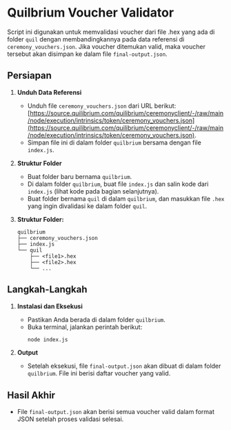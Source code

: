 # Quilbrium Voucher Validator

Script ini digunakan untuk memvalidasi voucher dari file .hex yang ada di folder `quil` dengan membandingkannya pada data referensi di `ceremony_vouchers.json`. Jika voucher ditemukan valid, maka voucher tersebut akan disimpan ke dalam file `final-output.json`.

## Persiapan

1. **Unduh Data Referensi**
   - Unduh file `ceremony_vouchers.json` dari URL berikut:
     [https://source.quilibrium.com/quilibrium/ceremonyclient/-/raw/main/node/execution/intrinsics/token/ceremony_vouchers.json](https://source.quilibrium.com/quilibrium/ceremonyclient/-/raw/main/node/execution/intrinsics/token/ceremony_vouchers.json).
   - Simpan file ini di dalam folder `quilbrium` bersama dengan file `index.js`.

2. **Struktur Folder**
   - Buat folder baru bernama `quilbrium`.
   - Di dalam folder `quilbrium`, buat file `index.js` dan salin kode dari `index.js` (lihat kode pada bagian selanjutnya).
   - Buat folder bernama `quil` di dalam `quilbrium`, dan masukkan file `.hex` yang ingin divalidasi ke dalam folder `quil`.

3. **Struktur Folder:**
   ```
   quilbrium
   ├── ceremony_vouchers.json
   ├── index.js
   └── quil
       ├── <file1>.hex
       ├── <file2>.hex
       └── ...
   ```

## Langkah-Langkah

1. **Instalasi dan Eksekusi**
   - Pastikan Anda berada di dalam folder `quilbrium`.
   - Buka terminal, jalankan perintah berikut:
     ```bash
     node index.js
     ```

2. **Output**
   - Setelah eksekusi, file `final-output.json` akan dibuat di dalam folder `quilbrium`. File ini berisi daftar voucher yang valid.

## Hasil Akhir

- File `final-output.json` akan berisi semua voucher valid dalam format JSON setelah proses validasi selesai.
